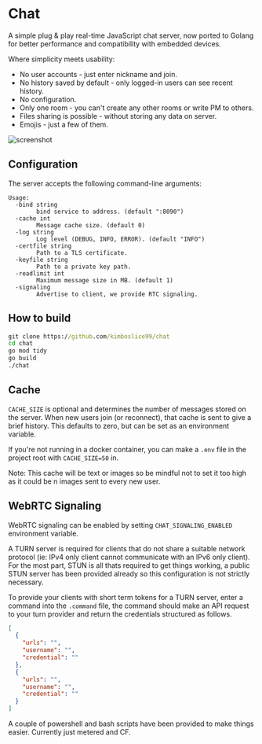 # Chat

A simple plug & play real-time JavaScript chat server, now ported to Golang for better performance and compatibility with embedded devices.

Where simplicity meets usability:

* No user accounts - just enter nickname and join.
* No history saved by default - only logged-in users can see recent history.
* No configuration.
* Only one room - you can't create any other rooms or write PM to others.
* Files sharing is possible - without storing any data on server.
* Emojis - just a few of them.

![screenshot](https://raw.githubusercontent.com/m1k1o/chat/master/screenshot.png)

## Configuration

The server accepts the following command-line arguments:

```plain
Usage:
  -bind string
        bind service to address. (default ":8090")
  -cache int
        Message cache size. (default 0)
  -log string
        Log level (DEBUG, INFO, ERROR). (default "INFO")
  -certfile string
        Path to a TLS certificate.
  -keyfile string
        Path to a private key path.
  -readlimit int
        Maximum message size in MB. (default 1)
  -signaling
        Advertise to client, we provide RTC signaling.
```

## How to build

```cmd
git clone https://github.com/kimboslice99/chat
cd chat
go mod tidy
go build
./chat
```

## Cache

`CACHE_SIZE` is optional and determines the number of messages stored on the server. When new users join (or reconnect), that cache is sent to give a brief history. This defaults to zero, but can be set as an environment variable.

If you're not running in a docker container, you can make a `.env` file in the project root with `CACHE_SIZE=50` in.

Note: This cache will be text or images so be mindful not to set it too high as it could be n images sent to every new user.

## WebRTC Signaling

WebRTC signaling can be enabled by setting `CHAT_SIGNALING_ENABLED` environment variable.

A TURN server is required for clients that do not share a suitable network protocol (ie: IPv4 only client cannot communicate with an IPv6 only client). For the most part, STUN is all thats required to get things working, a public STUN server has been provided already so this configuration is not strictly necessary.

To provide your clients with short term tokens for a TURN server, enter a command into the `.command` file, the command should make an API request to your turn provider and return the credentials structured as follows.

```json
[
  {
    "urls": "",
    "username": "",
    "credential": ""
  },
  {
    "urls": "",
    "username": "",
    "credential": ""
  }
]
```

A couple of powershell and bash scripts have been provided to make things easier. Currently just metered and CF.
